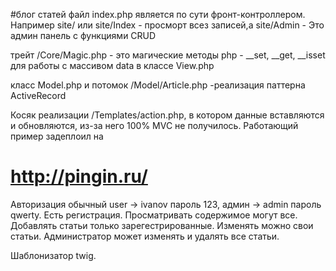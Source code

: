 #блог статей
файл index.php является по сути фронт-контроллером.
Например site/ или site/Index - просморт всез записей,а 
site/Admin - Это админ панель с функциями CRUD

трейт /Core/Magic.php - это магические методы php - __set, __get,
__isset для работы с массивом data в классе View.php

класс Model.php и потомок /Model/Article.php -реализация паттерна ActiveRecord

Косяк реализации  /Templates/action.php, в котором данные вставляются и обновляются,
из-за него 100% MVC не получилось. 
Работающий пример задеплоил на 
# http://pingin.ru/

Авторизация
обычный user -> ivanov пароль 123,
админ -> admin пароль qwerty.
Есть регистрация.
Просматривать содержимое могут все.
Добавлять статьи только зарегестрированные.
Изменять можно свои статьи.
Администратор может изменять и удалять все статьи.

Шаблонизатор twig.
